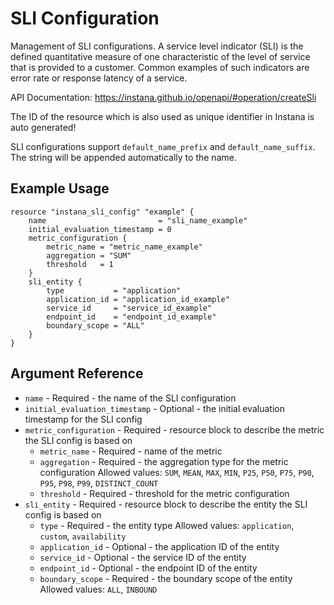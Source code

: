 # SLI Configuration

Management of SLI configurations. A service level indicator (SLI) is the defined quantitative measure of one characteristic of the level of service that is provided to a customer. Common examples of such indicators are error rate or response latency of a service.

API Documentation: <https://instana.github.io/openapi/#operation/createSli>

The ID of the resource which is also used as unique identifier in Instana is auto generated!

SLI configurations support `default_name_prefix` and `default_name_suffix`. The string will be appended automatically
to the name.

## Example Usage

```hcl
resource "instana_sli_config" "example" {
    name                         = "sli_name_example"
    initial_evaluation_timestamp = 0
    metric_configuration {
	    metric_name = "metric_name_example"
	    aggregation = "SUM"
	    threshold   = 1
    }
    sli_entity {
        type           = "application"
        application_id = "application_id_example"
        service_id     = "service_id_example"
        endpoint_id    = "endpoint_id_example"
        boundary_scope = "ALL"
    }
}
``` 

## Argument Reference

* `name` - Required - the name of the SLI configuration
* `initial_evaluation_timestamp` - Optional - the initial evaluation timestamp for the SLI config
* `metric_configuration` - Required - resource block to describe the metric the SLI config is based on
  * `metric_name` - Required - name of the metric
  * `aggregation` - Required - the aggregation type for the metric configuration
  Allowed values: `SUM`, `MEAN`, `MAX`, `MIN`, `P25`, `P50`, `P75`, `P90`, `P95`, `P98`, `P99`, `DISTINCT_COUNT`
  * `threshold` - Required - threshold for the metric configuration
* `sli_entity` - Required - resource block to describe the entity the SLI config is based on
  * `type` - Required - the entity type
  Allowed values: `application`, `custom`, `availability`
  * `application_id` - Optional - the application ID of the entity
  * `service_id` - Optional - the service ID of the entity
  * `endpoint_id` - Optional - the endpoint ID of the entity
  * `boundary_scope` - Required - the boundary scope of the entity
  Allowed values: `ALL`, `INBOUND`